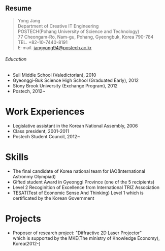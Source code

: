 Resume
------

>Yong Jang<br/>
Department of Creative IT Engineering<br/>
POSTECH(Pohang University of Science and Technology)<br/>
77 Cheongam-Ro, Nam-gu, Pohang, Gyeongbuk, Korea 790-784<br/>
TEL. +82-10-7440-8191<br/>
>E-mail. jangyong94@postech.ac.kr<br/>

###### Education


- Suil Middle School (Valedictorian), 2010
- Gyeonggi-Buk Science High School (Graduated Early), 2012
- Stony Brook University (Exchange Program), 2012
- Postech, 2012~

Work Experiences
================

- Legislative assistant in the Korean National Assembly, 2006
- Class president, 2001-2011
- Postech Student Council, 2012~

Skills
======

- The final candidate of Korea national team for IAO(International Astronmy Olympiad)
- Gifted student Award in Gyeonggi Province (one of the 5 recipients)
- Level 2 Recoginition of Excellence from International TRIZ Association
- TESAT(Test of Economic Sense And Thinking) Level 1 which is certificated by the Korean Government

Projects
========

- Proposer of research project: "Diffractive 2D Laser Projector"<br/>
  which is supported by the MKE(The ministry of Knowledge Economy), Korea(2012-)
